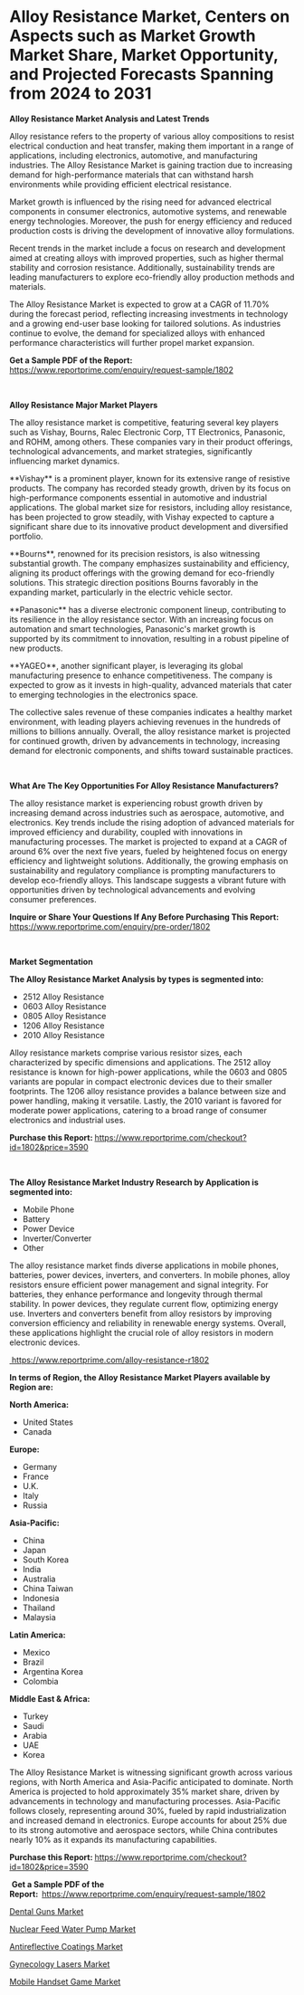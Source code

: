 <p><h1>Alloy Resistance Market, Centers on Aspects such as Market Growth Market Share, Market Opportunity, and Projected Forecasts Spanning from 2024 to 2031</h1></p><p><strong>Alloy Resistance Market Analysis and Latest Trends</strong></p>
<p><p>Alloy resistance refers to the property of various alloy compositions to resist electrical conduction and heat transfer, making them important in a range of applications, including electronics, automotive, and manufacturing industries. The Alloy Resistance Market is gaining traction due to increasing demand for high-performance materials that can withstand harsh environments while providing efficient electrical resistance.</p><p>Market growth is influenced by the rising need for advanced electrical components in consumer electronics, automotive systems, and renewable energy technologies. Moreover, the push for energy efficiency and reduced production costs is driving the development of innovative alloy formulations.</p><p>Recent trends in the market include a focus on research and development aimed at creating alloys with improved properties, such as higher thermal stability and corrosion resistance. Additionally, sustainability trends are leading manufacturers to explore eco-friendly alloy production methods and materials.</p><p>The Alloy Resistance Market is expected to grow at a CAGR of 11.70% during the forecast period, reflecting increasing investments in technology and a growing end-user base looking for tailored solutions. As industries continue to evolve, the demand for specialized alloys with enhanced performance characteristics will further propel market expansion.</p></p>
<p><strong>Get a Sample PDF of the Report:&nbsp;</strong> <a href="https://www.reportprime.com/enquiry/request-sample/1802">https://www.reportprime.com/enquiry/request-sample/1802</a></p>
<p>&nbsp;</p>
<p><strong>Alloy Resistance Major Market Players</strong></p>
<p><p>The alloy resistance market is competitive, featuring several key players such as Vishay, Bourns, Ralec Electronic Corp, TT Electronics, Panasonic, and ROHM, among others. These companies vary in their product offerings, technological advancements, and market strategies, significantly influencing market dynamics.</p><p>**Vishay** is a prominent player, known for its extensive range of resistive products. The company has recorded steady growth, driven by its focus on high-performance components essential in automotive and industrial applications. The global market size for resistors, including alloy resistance, has been projected to grow steadily, with Vishay expected to capture a significant share due to its innovative product development and diversified portfolio.</p><p>**Bourns**, renowned for its precision resistors, is also witnessing substantial growth. The company emphasizes sustainability and efficiency, aligning its product offerings with the growing demand for eco-friendly solutions. This strategic direction positions Bourns favorably in the expanding market, particularly in the electric vehicle sector.</p><p>**Panasonic** has a diverse electronic component lineup, contributing to its resilience in the alloy resistance sector. With an increasing focus on automation and smart technologies, Panasonic's market growth is supported by its commitment to innovation, resulting in a robust pipeline of new products.</p><p>**YAGEO**, another significant player, is leveraging its global manufacturing presence to enhance competitiveness. The company is expected to grow as it invests in high-quality, advanced materials that cater to emerging technologies in the electronics space.</p><p>The collective sales revenue of these companies indicates a healthy market environment, with leading players achieving revenues in the hundreds of millions to billions annually. Overall, the alloy resistance market is projected for continued growth, driven by advancements in technology, increasing demand for electronic components, and shifts toward sustainable practices.</p></p>
<p>&nbsp;</p>
<p><strong>What Are The Key Opportunities For Alloy Resistance Manufacturers?</strong></p>
<p><p>The alloy resistance market is experiencing robust growth driven by increasing demand across industries such as aerospace, automotive, and electronics. Key trends include the rising adoption of advanced materials for improved efficiency and durability, coupled with innovations in manufacturing processes. The market is projected to expand at a CAGR of around 6% over the next five years, fueled by heightened focus on energy efficiency and lightweight solutions. Additionally, the growing emphasis on sustainability and regulatory compliance is prompting manufacturers to develop eco-friendly alloys. This landscape suggests a vibrant future with opportunities driven by technological advancements and evolving consumer preferences.</p></p>
<p><strong>Inquire or Share Your Questions If Any Before Purchasing This Report:</strong> <a href="https://www.reportprime.com/enquiry/pre-order/1802">https://www.reportprime.com/enquiry/pre-order/1802</a></p>
<p>&nbsp;</p>
<p><strong>Market Segmentation</strong></p>
<p><strong>The Alloy Resistance Market Analysis by types is segmented into:</strong></p>
<p><ul><li>2512 Alloy Resistance</li><li>0603 Alloy Resistance</li><li>0805 Alloy Resistance</li><li>1206 Alloy Resistance</li><li>2010 Alloy Resistance</li></ul></p>
<p><p>Alloy resistance markets comprise various resistor sizes, each characterized by specific dimensions and applications. The 2512 alloy resistance is known for high-power applications, while the 0603 and 0805 variants are popular in compact electronic devices due to their smaller footprints. The 1206 alloy resistance provides a balance between size and power handling, making it versatile. Lastly, the 2010 variant is favored for moderate power applications, catering to a broad range of consumer electronics and industrial uses.</p></p>
<p><strong>Purchase this Report:&nbsp;</strong><a href="https://www.reportprime.com/checkout?id=1802&price=3590">https://www.reportprime.com/checkout?id=1802&price=3590</a></p>
<p>&nbsp;</p>
<p><strong>The Alloy Resistance Market Industry Research by Application is segmented into:</strong></p>
<p><ul><li>Mobile Phone</li><li>Battery</li><li>Power Device</li><li>Inverter/Converter</li><li>Other</li></ul></p>
<p><p>The alloy resistance market finds diverse applications in mobile phones, batteries, power devices, inverters, and converters. In mobile phones, alloy resistors ensure efficient power management and signal integrity. For batteries, they enhance performance and longevity through thermal stability. In power devices, they regulate current flow, optimizing energy use. Inverters and converters benefit from alloy resistors by improving conversion efficiency and reliability in renewable energy systems. Overall, these applications highlight the crucial role of alloy resistors in modern electronic devices.</p></p>
<p><a href="https://www.reportprime.com/alloy-resistance-r1802">&nbsp;https://www.reportprime.com/alloy-resistance-r1802</a></p>
<p><strong>In terms of Region, the Alloy Resistance Market Players available by Region are:</strong></p>
<p>
    <p> <strong> North America: </strong>
        <ul>
            <li>United States</li>
            <li>Canada</li>
        </ul>
        </p> 
    <p> <strong> Europe: </strong>
        <ul>
            <li>Germany</li>
            <li>France</li>
            <li>U.K.</li>
            <li>Italy</li>
            <li>Russia</li>
        </ul>
        </p> 
    <p> <strong> Asia-Pacific: </strong>
        <ul>
            <li>China</li>
            <li>Japan</li>
            <li>South Korea</li>
            <li>India</li>
            <li>Australia</li>
            <li>China Taiwan</li>
            <li>Indonesia</li>
            <li>Thailand</li>
            <li>Malaysia</li>
        </ul>
        </p> 
    <p> <strong> Latin America: </strong>
        <ul>
            <li>Mexico</li>
            <li>Brazil</li>
            <li>Argentina Korea</li>
            <li>Colombia</li>
        </ul>
        </p> 
    <p> <strong> Middle East & Africa: </strong>
        <ul>
            <li>Turkey</li>
            <li>Saudi</li>
            <li>Arabia</li>
            <li>UAE</li>
            <li>Korea</li>
        </ul>
    </p>
    </p>
<p><p>The Alloy Resistance Market is witnessing significant growth across various regions, with North America and Asia-Pacific anticipated to dominate. North America is projected to hold approximately 35% market share, driven by advancements in technology and manufacturing processes. Asia-Pacific follows closely, representing around 30%, fueled by rapid industrialization and increased demand in electronics. Europe accounts for about 25% due to its strong automotive and aerospace sectors, while China contributes nearly 10% as it expands its manufacturing capabilities.</p></p>
<p><strong>Purchase this Report: </strong><a href="https://www.reportprime.com/checkout?id=1802&price=3590">https://www.reportprime.com/checkout?id=1802&price=3590</a></p>
<p>&nbsp;<strong>Get a Sample PDF of the Report:&nbsp;&nbsp;</strong><a href="https://www.reportprime.com/enquiry/request-sample/1802">https://www.reportprime.com/enquiry/request-sample/1802</a></p>
<p><strong></strong></p>
<p><p><a href="https://issuu.com/reportprime-2/docs/dental-guns-market-size-2030.pptx_dfa57e28ead988">Dental Guns Market</a></p><p><a href="https://medium.com/@anne.mitchell45476/global-nuclear-feed-water-pump-industry-analysis-share-growth-trends-and-forecast-2024-to-2031-eca976ad11c5">Nuclear Feed Water Pump Market</a></p><p><a href="https://www.linkedin.com/pulse/antireflective-coatings-market-research-report-exploring-size-msohe?trackingId=BYPjJFz1S7Ccc6XEy6xhqQ%3D%3D">Antireflective Coatings Market</a></p><p><a href="https://issuu.com/reportprime-2/docs/gynecology-lasers-market-size-2030._449803aeb63aa6">Gynecology Lasers Market</a></p><p><a href="https://medium.com/@belaayi865/mobile-handset-game-market-global-market-insights-and-sales-trends-2024-to-2031-0ed281dbd437">Mobile Handset Game Market</a></p></p>